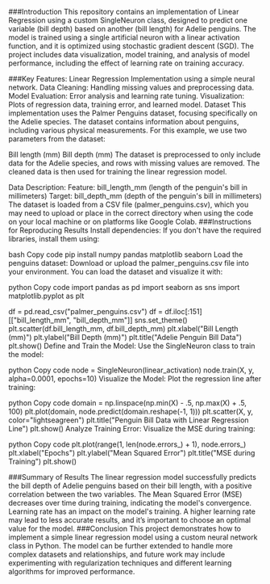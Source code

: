 ###Introduction
This repository contains an implementation of Linear Regression using a custom SingleNeuron class, designed to predict one variable (bill depth) based on another (bill length) for Adelie penguins. The model is trained using a single artificial neuron with a linear activation function, and it is optimized using stochastic gradient descent (SGD). The project includes data visualization, model training, and analysis of model performance, including the effect of learning rate on training accuracy.

###Key Features:
Linear Regression Implementation using a simple neural network.
Data Cleaning: Handling missing values and preprocessing data.
Model Evaluation: Error analysis and learning rate tuning.
Visualization: Plots of regression data, training error, and learned model.
Dataset
This implementation uses the Palmer Penguins dataset, focusing specifically on the Adelie species. The dataset contains information about penguins, including various physical measurements. For this example, we use two parameters from the dataset:

Bill length (mm)
Bill depth (mm)
The dataset is preprocessed to only include data for the Adelie species, and rows with missing values are removed. The cleaned data is then used for training the linear regression model.

Data Description:
Feature: bill_length_mm (length of the penguin's bill in millimeters)
Target: bill_depth_mm (depth of the penguin's bill in millimeters)
The dataset is loaded from a CSV file (palmer_penguins.csv), which you may need to upload or place in the correct directory when using the code on your local machine or on platforms like Google Colab.
###Instructions for Reproducing Results
Install dependencies: If you don't have the required libraries, install them using:

bash
Copy code
pip install numpy pandas matplotlib seaborn
Load the penguins dataset: Download or upload the palmer_penguins.csv file into your environment. You can load the dataset and visualize it with:

python
Copy code
import pandas as pd
import seaborn as sns
import matplotlib.pyplot as plt

df = pd.read_csv("palmer_penguins.csv")
df = df.iloc[:151][["bill_length_mm", "bill_depth_mm"]]
sns.set_theme()
plt.scatter(df.bill_length_mm, df.bill_depth_mm)
plt.xlabel("Bill Length (mm)")
plt.ylabel("Bill Depth (mm)")
plt.title("Adelie Penguin Bill Data")
plt.show()
Define and Train the Model: Use the SingleNeuron class to train the model:

python
Copy code
node = SingleNeuron(linear_activation)
node.train(X, y, alpha=0.0001, epochs=10)
Visualize the Model: Plot the regression line after training:

python
Copy code
domain = np.linspace(np.min(X) - .5, np.max(X) + .5, 100)
plt.plot(domain, node.predict(domain.reshape(-1, 1)))
plt.scatter(X, y, color="lightseagreen")
plt.title("Penguin Bill Data with Linear Regression Line")
plt.show()
Analyze Training Error: Visualize the MSE during training:

python
Copy code
plt.plot(range(1, len(node.errors_) + 1), node.errors_)
plt.xlabel("Epochs")
plt.ylabel("Mean Squared Error")
plt.title("MSE during Training")
plt.show()

###Summary of Results
The linear regression model successfully predicts the bill depth of Adelie penguins based on their bill length, with a positive correlation between the two variables.
The Mean Squared Error (MSE) decreases over time during training, indicating the model's convergence.
Learning rate has an impact on the model's training. A higher learning rate may lead to less accurate results, and it’s important to choose an optimal value for the model.
###Conclusion
This project demonstrates how to implement a simple linear regression model using a custom neural network class in Python. The model can be further extended to handle more complex datasets and relationships, and future work may include experimenting with regularization techniques and different learning algorithms for improved performance.
